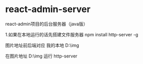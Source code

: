 # react-admin-server
react-admin项目的后台服务器（java版）


1.如果在本地运行的话先搭建文件服务器
npm install http-server -g 

图片地址前后端对应 我的本地 D:\img

在图片地址 D:\img 运行 http-server